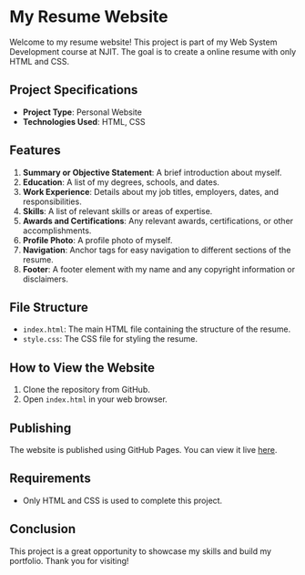# My Resume Website

Welcome to my resume website! This project is part of my Web System Development course at NJIT. The goal is to create a online resume with only HTML and CSS.

## Project Specifications

- **Project Type**: Personal Website
- **Technologies Used**: HTML, CSS

## Features

1. **Summary or Objective Statement**: A brief introduction about myself.
2. **Education**: A list of my degrees, schools, and dates.
3. **Work Experience**: Details about my job titles, employers, dates, and responsibilities.
4. **Skills**: A list of relevant skills or areas of expertise.
5. **Awards and Certifications**: Any relevant awards, certifications, or other accomplishments.
6. **Profile Photo**: A profile photo of myself.
7. **Navigation**: Anchor tags for easy navigation to different sections of the resume.
8. **Footer**: A footer element with my name and any copyright information or disclaimers.

## File Structure

- `index.html`: The main HTML file containing the structure of the resume.
- `style.css`: The CSS file for styling the resume.

## How to View the Website

1. Clone the repository from GitHub.
2. Open `index.html` in your web browser.

## Publishing

The website is published using GitHub Pages. You can view it live [here](#).

## Requirements

- Only HTML and CSS is used to complete this project.

## Conclusion

This project is a great opportunity to showcase my skills and build my portfolio. Thank you for visiting!
